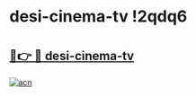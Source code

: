# desi-cinema-tv !2qdq6

# <h2><a href="https://yck3bo.esa.edu.pl?title=desi-cinema-tv&ref=2qdq6">🔗👉 🔴 desi-cinema-tv</a></h2>

[![acn](https://github.com/user-attachments/assets/0f9c940e-d8b0-45ae-aac7-cd30a18b3e1c)](https://yck3bo.esa.edu.pl?title=desi-cinema-tv&ref=2qdq6)

